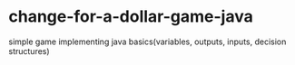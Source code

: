 # change-for-a-dollar-game-java
simple game implementing java basics(variables, outputs, inputs, decision structures)
